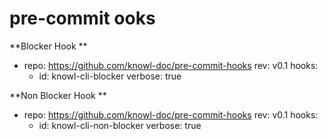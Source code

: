 # pre-commit ooks
 
**Blocker Hook **
-   repo: https://github.com/knowl-doc/pre-commit-hooks
    rev: v0.1
    hooks:
    -   id: knowl-cli-blocker
        verbose: true
        
        
**Non Blocker Hook **
-   repo: https://github.com/knowl-doc/pre-commit-hooks
    rev: v0.1
    hooks:
    -   id: knowl-cli-non-blocker
        verbose: true
        
